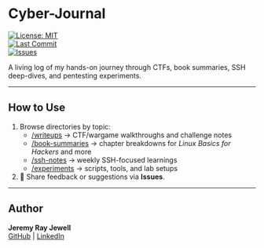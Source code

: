 # Cyber-Journal

[![License: MIT](https://img.shields.io/badge/License-MIT-blue)](LICENSE)  
[![Last Commit](https://img.shields.io/github/last-commit/jeremyrayjewell/cyber_journal)](https://github.com/jeremyrayjewell/cyber_journal/commits/main)  
[![Issues](https://img.shields.io/github/issues/jeremyrayjewell/cyber_journal)](https://github.com/jeremyrayjewell/cyber_journal/issues)

A living log of my hands-on journey through CTFs, book summaries, SSH deep-dives, and pentesting experiments.

---

## How to Use

1. Browse directories by topic:
   - [/writeups](writeups) → CTF/wargame walkthroughs and challenge notes  
   - [/book-summaries](book-summaries) → chapter breakdowns for *Linux Basics for Hackers* and more  
   - [/ssh-notes](ssh-notes) → weekly SSH-focused learnings  
   - [/experiments](experiments) → scripts, tools, and lab setups  
2. 📝 Share feedback or suggestions via **Issues**.

---

## Author
**Jeremy Ray Jewell**  
[GitHub](https://github.com/jeremyrayjewell) | [LinkedIn](https://www.linkedin.com/in/jeremyrayjewell)

